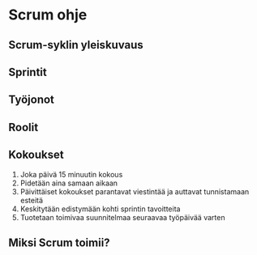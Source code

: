 # Scrum ohje

## Scrum-syklin yleiskuvaus

## Sprintit

## Työjonot

## Roolit

## Kokoukset

1. Joka päivä 15 minuutin kokous
2. Pidetään aina samaan aikaan
3. Päivittäiset kokoukset parantavat viestintää ja auttavat tunnistamaan esteitä
4. Keskitytään edistymään kohti sprintin tavoitteita
5. Tuotetaan toimivaa suunnitelmaa seuraavaa työpäivää varten

## Miksi Scrum toimii?
